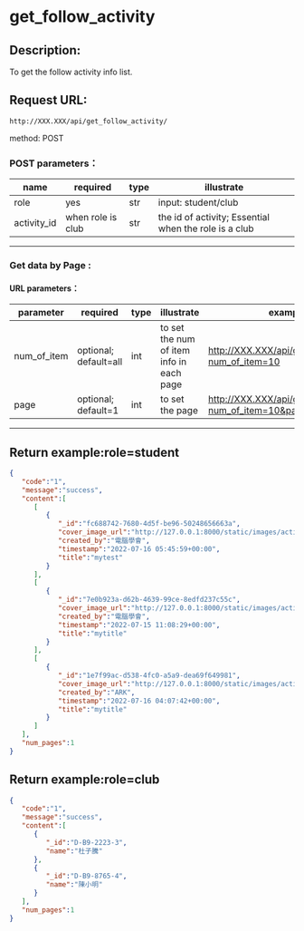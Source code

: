 # get_follow_activity
## Description:
 To get the follow activity info list.

## Request URL:
`http://XXX.XXX/api/get_follow_activity/`

method: POST
### POST parameters：
| name         | required           | type | illustrate                                            |
|--------------|--------------------|------|-------------------------------------------------------|
| role         | yes                | str  | input: student/club                                   |
| activity_id  | when role is club  | str  | the id of activity; Essential when the role is a club |

---
### Get data by Page :
#### URL parameters：
| parameter   | required              | type  | illustrate                               | example                                                   |
|-------------|-----------------------|-------|------------------------------------------|-----------------------------------------------------------|
| num_of_item | optional; default=all | int   | to set the num of item info in each page | http://XXX.XXX/api/get_follow_club/?num_of_item=10        |
| page        | optional; default=1   | int   | to set the page                          | http://XXX.XXX/api/get_follow_club/?num_of_item=10&page=2 |
---

## Return example:role=student

```json
{
   "code":"1",
   "message":"success",
   "content":[
      [
         {
            "_id":"fc688742-7680-4d5f-be96-50248656663a",
            "cover_image_url":"http://127.0.0.1:8000/static/images/activity/fc688742-7680-4d5f-be96-50248656663a/favicon.ico",
            "created_by":"電腦學會",
            "timestamp":"2022-07-16 05:45:59+00:00",
            "title":"mytest"
         }
      ],
      [
         {
            "_id":"7e0b923a-d62b-4639-99ce-8edfd237c55c",
            "cover_image_url":"http://127.0.0.1:8000/static/images/activity/7e0b923a-d62b-4639-99ce-8edfd237c55c/poster2.jpg",
            "created_by":"電腦學會",
            "timestamp":"2022-07-15 11:08:29+00:00",
            "title":"mytitle"
         }
      ],
      [
         {
            "_id":"1e7f99ac-d538-4fc0-a5a9-dea69f649981",
            "cover_image_url":"http://127.0.0.1:8000/static/images/activity/1e7f99ac-d538-4fc0-a5a9-dea69f649981/poster2.jpg",
            "created_by":"ARK",
            "timestamp":"2022-07-16 04:07:42+00:00",
            "title":"mytitle"
         }
      ]
   ],
   "num_pages":1
}
```

## Return example:role=club
```json
{
   "code":"1",
   "message":"success",
   "content":[
      {
         "_id":"D-B9-2223-3",
         "name":"杜子騰"
      },
      {
         "_id":"D-B9-8765-4",
         "name":"陳小明"
      }
   ],
   "num_pages":1
}
```